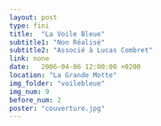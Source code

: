 ```yaml
---
layout: post
type: fini
title:  "La Voile Bleue"
subtitle1: "Non Réalisé"
subtitle2: "Associé à Lucas Combret"
link: none
date:   2006-04-06 12:00:00 +0200
location: "La Grande Motte"
img_folder: "voilebleue"
img_num: 9
before_num: 2
poster: "couverture.jpg"
---
```


